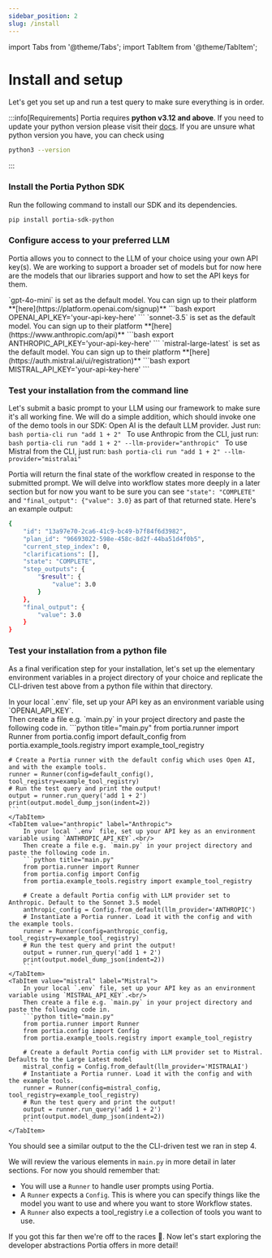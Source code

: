 ```yaml
---
sidebar_position: 2
slug: /install
---
```


import Tabs from '@theme/Tabs';
import TabItem from '@theme/TabItem';

# Install and setup
Let's get you set up and run a test query to make sure everything is in order.

:::info[Requirements]
Portia requires **python v3.12 and above**. If you need to update your python version please visit their [docs](https://python.org/downloads/). If you are unsure what python version you have, you can check using
```bash
python3 --version
```
:::

### Install the Portia Python SDK
Run the following command to install our SDK and its dependencies.
```bash
pip install portia-sdk-python
```

### Configure access to your preferred LLM
Portia allows you to connect to the LLM of your choice using your own API key(s). We are working to support a broader set of models but for now here are the models that our libraries support and how to set the API keys for them.

<Tabs groupId="llm-provider">
    <TabItem value="openai" label="Open AI" default>
    `gpt-4o-mini` is set as the default model. You can sign up to their platform **[here](https://platform.openai.com/signup)**
    ```bash
    export OPENAI_API_KEY='your-api-key-here'
    ```
    </TabItem>
    <TabItem value="anthropic" label="Anthropic">
    `sonnet-3.5` is set as the default model. You can sign up to their platform **[here](https://www.anthropic.com/api)**
    ```bash
    export ANTHROPIC_API_KEY='your-api-key-here'
    ```
    </TabItem>
    <TabItem value="mistral" label="Mistral">
    `mistral-large-latest` is set as the default model. You can sign up to their platform **[here](https://auth.mistral.ai/ui/registration)**
    ```bash
    export MISTRAL_API_KEY='your-api-key-here'
    ```
    </TabItem>
</Tabs>

### Test your installation from the command line
Let's submit a basic prompt to your LLM using our framework to make sure it's all working fine. We will do a simple addition, which should invoke one of the demo tools in our SDK:
<Tabs groupId="llm-provider">
    <TabItem value="openai" label="Open AI" default>
    Open AI is the default LLM provider. Just run:
    ```bash
    portia-cli run "add 1 + 2"
    ```
    </TabItem>
    <TabItem value="anthropic" label="Anthropic">
    To use Anthropic from the CLI, just run:
    ```bash
    portia-cli run "add 1 + 2" --llm-provider="anthropic"
    ```
    </TabItem>
    <TabItem value="mistral" label="Mistral">
    To use Mistral from the CLI, just run:
    ```bash
    portia-cli run "add 1 + 2" --llm-provider="mistralai"
    ```
    </TabItem>
</Tabs>

Portia will return the final state of the workflow created in response to the submitted prompt. We will delve into workflow states more deeply in a later section but for now you want to be sure you can see `"state": "COMPLETE"` and `"final_output": {"value": 3.0}` as part of that returned state. Here's an example output:
```bash
{
    "id": "13a97e70-2ca6-41c9-bc49-b7f84f6d3982",
    "plan_id": "96693022-598e-458c-8d2f-44ba51d4f0b5",
    "current_step_index": 0,
    "clarifications": [],
    "state": "COMPLETE",
    "step_outputs": {
        "$result": {
            "value": 3.0
        }
    },
    "final_output": {
        "value": 3.0
    }
}
```

### Test your installation from a python file
As a final verification step for your installation, let's set up the elementary environment variables in a project directory of your choice and replicate the CLI-driven test above from a python file within that directory. 

<Tabs groupId="llm-provider">
    <TabItem value="openai" label="Open AI" default>
    In your local `.env` file, set up your API key as an environment variable using `OPENAI_API_KEY`.<br/>
    Then create a file e.g. `main.py` in your project directory and paste the following code in.
    ```python title="main.py"
    from portia.runner import Runner
    from portia.config import default_config
    from portia.example_tools.registry import example_tool_registry

    # Create a Portia runner with the default config which uses Open AI, and with the example tools.
    runner = Runner(config=default_config(), tool_registry=example_tool_registry)
    # Run the test query and print the output!
    output = runner.run_query('add 1 + 2')
    print(output.model_dump_json(indent=2))
    ```
    </TabItem>
    <TabItem value="anthropic" label="Anthropic">
        In your local `.env` file, set up your API key as an environment variable using `ANTHROPIC_API_KEY`.<br/>
        Then create a file e.g. `main.py` in your project directory and paste the following code in.
        ```python title="main.py"
        from portia.runner import Runner
        from portia.config import Config
        from portia.example_tools.registry import example_tool_registry

        # Create a default Portia config with LLM provider set to Anthropic. Default to the Sonnet 3.5 model
        anthropic_config = Config.from_default(llm_provider='ANTHROPIC')
        # Instantiate a Portia runner. Load it with the config and with the example tools.
        runner = Runner(config=anthropic_config, tool_registry=example_tool_registry)
        # Run the test query and print the output!
        output = runner.run_query('add 1 + 2')
        print(output.model_dump_json(indent=2))
        ```
    </TabItem>
    <TabItem value="mistral" label="Mistral">
        In your local `.env` file, set up your API key as an environment variable using `MISTRAL_API_KEY`.<br/>
        Then create a file e.g. `main.py` in your project directory and paste the following code in.
        ```python title="main.py"
        from portia.runner import Runner
        from portia.config import Config
        from portia.example_tools.registry import example_tool_registry

        # Create a default Portia config with LLM provider set to Mistral. Defaults to the Large Latest model
        mistral_config = Config.from_default(llm_provider='MISTRALAI')
        # Instantiate a Portia runner. Load it with the config and with the example tools.
        runner = Runner(config=mistral_config, tool_registry=example_tool_registry)
        # Run the test query and print the output!
        output = runner.run_query('add 1 + 2')
        print(output.model_dump_json(indent=2))
        ```
    </TabItem>
</Tabs>


You should see a similar output to the the CLI-driven test we ran in step 4.

We will review the various elements in `main.py` in more detail in later sections. For now you should remember that:
- You will use a `Runner` to handle user prompts using Portia.
- A `Runner` expects a `Config`. This is where you can specify things like the model you want to use and where you want to store Workflow states.
- A `Runner` also expects a tool_registry i.e a collection of tools you want to use.

If you got this far then we're off to the races :racehorse:. Now let's start exploring the developer abstractions Portia offers in more detail!

